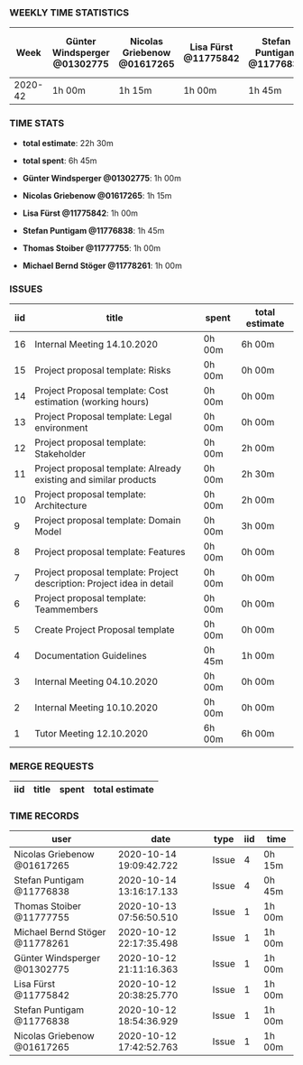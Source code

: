 ### WEEKLY TIME STATISTICS

|Week   |Günter Windsperger<br>@01302775|Nicolas Griebenow<br>@01617265|Lisa Fürst<br>@11775842|Stefan Puntigam<br>@11776838|Thomas Stoiber<br>@11777755|Michael Bernd Stöger<br>@11778261|
|---    |---                            |---                           |---                    |---                         |---                        |---                              |
|2020-42|1h 00m                         |1h 15m                        |1h 00m                 |1h 45m                      |1h 00m                     |1h 00m                           |

### TIME STATS

* **total estimate**: 22h 30m
* **total spent**: 6h 45m

* **Günter Windsperger @01302775**: 1h 00m
* **Nicolas Griebenow @01617265**: 1h 15m
* **Lisa Fürst @11775842**: 1h 00m
* **Stefan Puntigam @11776838**: 1h 45m
* **Thomas Stoiber @11777755**: 1h 00m
* **Michael Bernd Stöger @11778261**: 1h 00m

### ISSUES

|iid|title                                                                 |spent |total estimate|
|---|---                                                                   |---   |---           |
|16 |Internal Meeting 14.10.2020                                           |0h 00m|6h 00m        |
|15 |Project proposal template: Risks                                      |0h 00m|0h 00m        |
|14 |Project Proposal template: Cost estimation (working hours)            |0h 00m|0h 00m        |
|13 |Project Proposal template: Legal environment                          |0h 00m|0h 00m        |
|12 |Project proposal template: Stakeholder                                |0h 00m|2h 00m        |
|11 |Project proposal template: Already existing and similar products      |0h 00m|2h 30m        |
|10 |Project proposal template: Architecture                               |0h 00m|2h 00m        |
|9  |Project proposal template: Domain Model                               |0h 00m|3h 00m        |
|8  |Project proposal template: Features                                   |0h 00m|0h 00m        |
|7  |Project proposal template: Project description: Project idea in detail|0h 00m|0h 00m        |
|6  |Project proposal template: Teammembers                                |0h 00m|0h 00m        |
|5  |Create Project Proposal template                                      |0h 00m|0h 00m        |
|4  |Documentation Guidelines                                              |0h 45m|1h 00m        |
|3  |Internal Meeting 04.10.2020                                           |0h 00m|0h 00m        |
|2  |Internal Meeting 10.10.2020                                           |0h 00m|0h 00m        |
|1  |Tutor Meeting 12.10.2020                                              |6h 00m|6h 00m        |

### MERGE REQUESTS

|iid|title|spent|total estimate|
|---|---  |---  |---           |

### TIME RECORDS

|user                          |date                   |type |iid|time  |
|---                           |---                    |---  |---|---   |
|Nicolas Griebenow @01617265   |2020-10-14 19:09:42.722|Issue|4  |0h 15m|
|Stefan Puntigam @11776838     |2020-10-14 13:16:17.133|Issue|4  |0h 45m|
|Thomas Stoiber @11777755      |2020-10-13 07:56:50.510|Issue|1  |1h 00m|
|Michael Bernd Stöger @11778261|2020-10-12 22:17:35.498|Issue|1  |1h 00m|
|Günter Windsperger @01302775  |2020-10-12 21:11:16.363|Issue|1  |1h 00m|
|Lisa Fürst @11775842          |2020-10-12 20:38:25.770|Issue|1  |1h 00m|
|Stefan Puntigam @11776838     |2020-10-12 18:54:36.929|Issue|1  |1h 00m|
|Nicolas Griebenow @01617265   |2020-10-12 17:42:52.763|Issue|1  |1h 00m|
